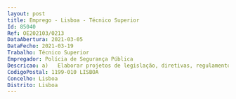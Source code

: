 ```yaml
--- 
layout: post
title: Emprego - Lisboa - Técnico Superior
Id: 85040
Ref: OE202103/0213
DataAbertura: 2021-03-05
DataFecho: 2021-03-19
Trabalho: Técnico Superior
Empregador: Polícia de Segurança Pública
Descricao: a)	Elaborar projetos de legislação, diretivas, regulamentos ou normas técnicas b)	Preparar os procedimentos e elaborar documentação técnica inerente c)	Estudar e dar pareceres sobre outros procedimentos relacionados com as atividades da unidade orgânica flexível d)	Outras tarefas inerentes à atividade do serviço Desenvolvimento dos atos correspondentes ao exercício funcional, nomeadamente a)	Prestar apoio técnico especializado b)	Planear as necessidades de aquisições 
CodigoPostal: 1199-010 LISBOA
Concelho: Lisboa
Distrito: Lisboa
--- 
```

